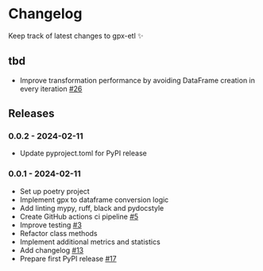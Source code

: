 # Changelog

Keep track of latest changes to gpx-etl ✨

## tbd
- Improve transformation performance by avoiding DataFrame creation in every iteration [#26](https://github.com/pakdelm/gpx-etl/issues/26)

## Releases

### 0.0.2 - 2024-02-11
- Update pyproject.toml for PyPI release

### 0.0.1 - 2024-02-11
- Set up poetry project
- Implement gpx to dataframe conversion logic
- Add linting mypy, ruff, black and pydocstyle
- Create GitHub actions ci pipeline [#5](https://github.com/pakdelm/gpx-etl/issues/5)
- Improve testing [#3](https://github.com/pakdelm/gpx-etl/issues/3)
- Refactor class methods
- Implement additional metrics and statistics
- Add changelog [#13](https://github.com/pakdelm/gpx-etl/issues/13)
- Prepare first PyPI release [#17](https://github.com/pakdelm/gpx-etl/issues/17)